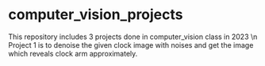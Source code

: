 # computer_vision_projects
This repository includes 3 projects done in computer_vision class in 2023 \n
Project 1 is to denoise the given clock image with noises and get the image which reveals clock arm approximately.
